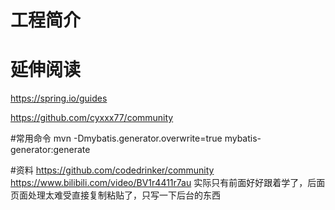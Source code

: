 # 工程简介

# 延伸阅读
https://spring.io/guides

https://github.com/cyxxx77/community

#常用命令
mvn -Dmybatis.generator.overwrite=true mybatis-generator:generate


#资料
https://github.com/codedrinker/community
https://www.bilibili.com/video/BV1r4411r7au
实际只有前面好好跟着学了，后面页面处理太难受直接复制粘贴了，只写一下后台的东西
